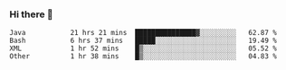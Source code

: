 ### Hi there 👋

<!--
**urzz/urzz** is a ✨ _special_ ✨ repository because its `README.md` (this file) appears on your GitHub profile.

Here are some ideas to get you started:

- 🔭 I’m currently working on ...
- 🌱 I’m currently learning ...
- 👯 I’m looking to collaborate on ...
- 🤔 I’m looking for help with ...
- 💬 Ask me about ...
- 📫 How to reach me: ...
- 😄 Pronouns: ...
- ⚡ Fun fact: ...
-->

<!--START_SECTION:waka-->

```text
Java           21 hrs 21 mins  ███████████████▓░░░░░░░░░   62.87 %
Bash           6 hrs 37 mins   █████░░░░░░░░░░░░░░░░░░░░   19.49 %
XML            1 hr 52 mins    █▒░░░░░░░░░░░░░░░░░░░░░░░   05.52 %
Other          1 hr 38 mins    █▒░░░░░░░░░░░░░░░░░░░░░░░   04.83 %
```

<!--END_SECTION:waka-->
